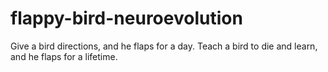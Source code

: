 # flappy-bird-neuroevolution
Give a bird directions, and he flaps for a day. Teach a bird to die and learn, and he flaps for a lifetime.
